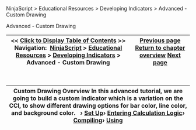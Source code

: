 ﻿


NinjaScript \> Educational Resources \> Developing Indicators \> Advanced \- Custom Drawing






















Advanced \- Custom Drawing







| \<\< [Click to Display Table of Contents](advanced_-_custom_drawing.md) \>\> **Navigation:**     [NinjaScript](ninjascript-1.md) \> [Educational Resources](educational_resources-1.md) \> [Developing Indicators](developing_indicators-1.md) \> Advanced \- Custom Drawing | [Previous page](developing_indicators-1.md) [Return to chapter overview](developing_indicators-1.md) [Next page](set_up9-1.md) |
| --- | --- |











 




| Custom Drawing Overview In this advanced tutorial, we are going to build a custom indicator which is a variation on the CCI, to show different drawing options for bar color, line color, and background color.   › [Set Up](set_up9-1.md)› [Entering Calculation Logic](entering_calculation_logic6-1.md)› [Compiling](compiling6-1.md)› [Using](using6-1.md) |
| --- |









